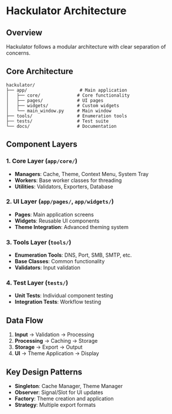 # Hackulator Architecture

## Overview
Hackulator follows a modular architecture with clear separation of concerns.

## Core Architecture

```
hackulator/
├── app/                    # Main application
│   ├── core/              # Core functionality
│   ├── pages/             # UI pages
│   ├── widgets/           # Custom widgets
│   └── main_window.py     # Main window
├── tools/                 # Enumeration tools
├── tests/                 # Test suite
└── docs/                  # Documentation
```

## Component Layers

### 1. Core Layer (`app/core/`)
- **Managers**: Cache, Theme, Context Menu, System Tray
- **Workers**: Base worker classes for threading
- **Utilities**: Validators, Exporters, Database

### 2. UI Layer (`app/pages/`, `app/widgets/`)
- **Pages**: Main application screens
- **Widgets**: Reusable UI components
- **Theme Integration**: Advanced theming system

### 3. Tools Layer (`tools/`)
- **Enumeration Tools**: DNS, Port, SMB, SMTP, etc.
- **Base Classes**: Common functionality
- **Validators**: Input validation

### 4. Test Layer (`tests/`)
- **Unit Tests**: Individual component testing
- **Integration Tests**: Workflow testing

## Data Flow

1. **Input** → Validation → Processing
2. **Processing** → Caching → Storage
3. **Storage** → Export → Output
4. **UI** → Theme Application → Display

## Key Design Patterns

- **Singleton**: Cache Manager, Theme Manager
- **Observer**: Signal/Slot for UI updates
- **Factory**: Theme creation and application
- **Strategy**: Multiple export formats